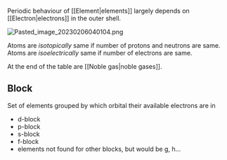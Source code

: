 Periodic behaviour of \[\[Element|elements]] largely depends on \[\[Electron|electrons]] in the outer shell.

![Pasted\_image\_20230206040104.png](pasted_image_20230206040104.png)

Atoms are <i>isotopically</i> same if number of protons and neutrons are same.
Atoms are <i>isoelectrically</i> same if number of electrons are same.

At the end of the table are \[\[Noble gas|noble gases]].

## Block

Set of elements grouped by which orbital their available electrons are in

* d-block
* p-block
* s-block
* f-block
* elements not found for other blocks, but would be g, h...
